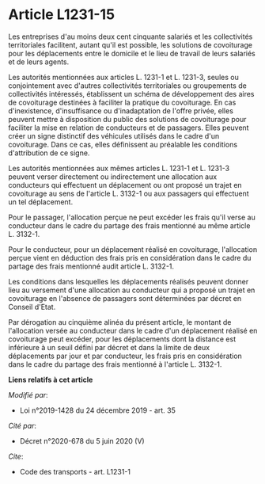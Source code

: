 # Article L1231-15

Les entreprises d'au moins deux cent cinquante salariés et les collectivités territoriales facilitent, autant qu'il est
possible, les solutions de covoiturage pour les déplacements entre le domicile et le lieu de travail de leurs salariés et de
leurs agents.

Les autorités mentionnées aux articles L. 1231-1 et L. 1231-3, seules ou conjointement avec d'autres collectivités
territoriales ou groupements de collectivités intéressés, établissent un schéma de développement des aires de covoiturage
destinées à faciliter la pratique du covoiturage. En cas d'inexistence, d'insuffisance ou d'inadaptation de l'offre privée,
elles peuvent mettre à disposition du public des solutions de covoiturage pour faciliter la mise en relation de conducteurs
et de passagers. Elles peuvent créer un signe distinctif des véhicules utilisés dans le cadre d'un covoiturage. Dans ce cas,
elles définissent au préalable les conditions d'attribution de ce signe.

Les autorités mentionnées aux mêmes articles L. 1231-1 et L. 1231-3 peuvent verser directement ou indirectement une
allocation aux conducteurs qui effectuent un déplacement ou ont proposé un trajet en covoiturage au sens de l'article L.
3132-1 ou aux passagers qui effectuent un tel déplacement.

Pour le passager, l'allocation perçue ne peut excéder les frais qu'il verse au conducteur dans le cadre du partage des frais
mentionné au même article L. 3132-1.

Pour le conducteur, pour un déplacement réalisé en covoiturage, l'allocation perçue vient en déduction des frais pris en
considération dans le cadre du partage des frais mentionné audit article L. 3132-1.

Les conditions dans lesquelles les déplacements réalisés peuvent donner lieu au versement d'une allocation au conducteur qui
a proposé un trajet en covoiturage en l'absence de passagers sont déterminées par décret en Conseil d'Etat.

Par dérogation au cinquième alinéa du présent article, le montant de l'allocation versée au conducteur dans le cadre d'un
déplacement réalisé en covoiturage peut excéder, pour les déplacements dont la distance est inférieure à un seuil défini par
décret et dans la limite de deux déplacements par jour et par conducteur, les frais pris en considération dans le cadre du
partage des frais mentionné à l'article L. 3132-1.

**Liens relatifs à cet article**

_Modifié par_:

  - Loi n°2019-1428 du 24 décembre 2019 - art. 35

_Cité par_:

  - Décret n°2020-678 du 5 juin 2020 (V)

_Cite_:

  - Code des transports - art. L1231-1
